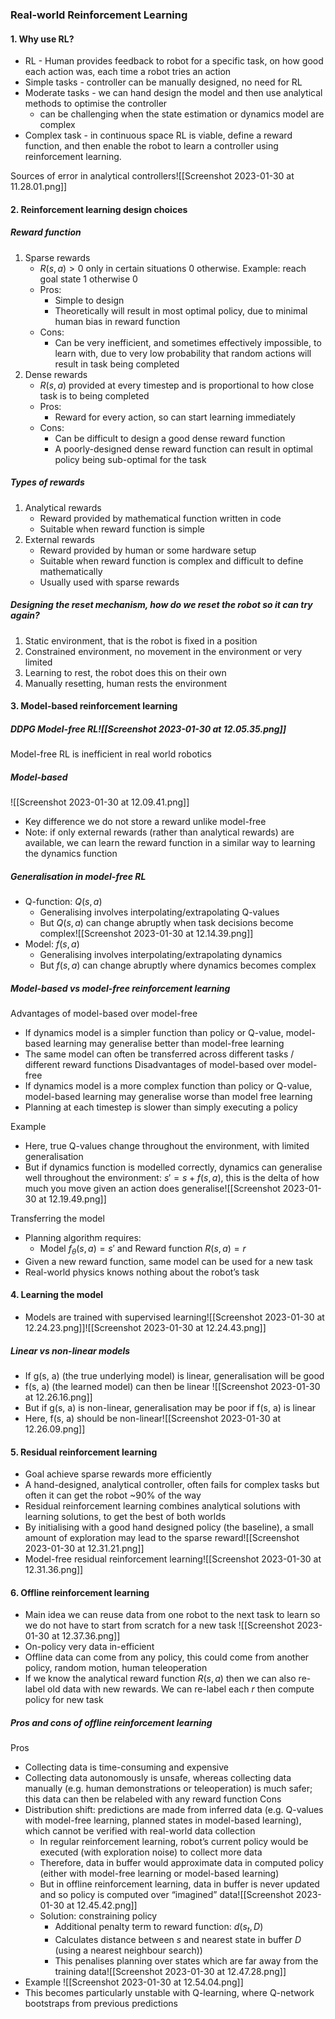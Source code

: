 ### Real-world Reinforcement Learning

#### 1. Why use RL?

- RL - Human provides feedback to robot for a specific task, on how good each action was, each time a robot tries an action
- Simple tasks - controller can be manually designed, no need for RL
- Moderate tasks - we can hand design the model and then use analytical methods to optimise the controller
	- can be challenging when the state estimation or dynamics model are complex
- Complex task - in continuous space RL is viable, define a reward function, and then enable the robot to learn a controller using reinforcement learning.

Sources of error in analytical controllers![[Screenshot 2023-01-30 at 11.28.01.png]]

#### 2. Reinforcement learning design choices

##### Reward function

1. Sparse rewards
	- $R(s,a) > 0$ only in certain situations 0 otherwise. Example: reach goal state 1 otherwise 0
	- Pros:
		- Simple to design
		- Theoretically will result in most optimal policy, due to minimal human bias in reward function
	- Cons: 
		- Can be very inefficient, and sometimes effectively impossible, to learn with, due to very low probability that random actions will result in task being completed
2. Dense rewards
	- $R(s,a)$ provided at every timestep and is proportional to how close task is to being completed
	- Pros: 
		- Reward for every action, so can start learning immediately 
	- Cons: 
		- Can be difficult to design a good dense reward function 
		- A poorly-designed dense reward function can result in optimal policy being sub-optimal for the task

##### Types of rewards

1. Analytical rewards
	- Reward provided by mathematical function written in code 
	- Suitable when reward function is simple
2. External rewards
	- Reward provided by human or some hardware setup
	- Suitable when reward function is complex and difficult to define mathematically
	- Usually used with sparse rewards

##### Designing the reset mechanism, how do we reset the robot so it can try again?
1. Static environment, that is the robot is fixed in a position
2. Constrained environment, no movement in the environment or very limited
3. Learning to rest, the robot does this on their own
4. Manually resetting, human rests the environment 

#### 3. Model-based reinforcement learning

##### DDPG Model-free RL![[Screenshot 2023-01-30 at 12.05.35.png]]
Model-free RL is inefficient in real world robotics

##### Model-based
![[Screenshot 2023-01-30 at 12.09.41.png]]
- Key difference we do not store a reward unlike model-free
- Note: if only external rewards (rather than analytical rewards) are available, we can learn the reward function in a similar way to learning the dynamics function

##### Generalisation in model-free RL
- Q-function: $Q(s,a)$
	- Generalising involves interpolating/extrapolating Q-values
	- But $Q(s,a)$ can change abruptly when task decisions become complex![[Screenshot 2023-01-30 at 12.14.39.png]]
- Model: $f(s,a)$
	- Generalising involves interpolating/extrapolating dynamics 
	- But  $f(s,a)$ can change abruptly where dynamics becomes complex

##### Model-based vs model-free reinforcement learning
Advantages of model-based over model-free 
- If dynamics model is a simpler function than policy or Q-value, model-based learning may generalise better than model-free learning 
- The same model can often be transferred across different tasks / different reward functions 
Disadvantages of model-based over model-free 
- If dynamics model is a more complex function than policy or Q-value, model-based learning may generalise worse than model free learning 
- Planning at each timestep is slower than simply executing a policy

Example
- Here, true Q-values change throughout the environment, with limited generalisation
- But if dynamics function is modelled correctly, dynamics can generalise well throughout the environment: $s' = s + f(s,a)$, this is the delta of how much you move given an action does generalise![[Screenshot 2023-01-30 at 12.19.49.png]]

Transferring the model
- Planning algorithm requires: 
	- Model $f_{\theta}(s,a)=s'$ and Reward function $R(s,a)=r$
- Given a new reward function, same model can be used for a new task
- Real-world physics knows nothing about the robot’s task

#### 4. Learning the model
- Models are trained with supervised learning![[Screenshot 2023-01-30 at 12.24.23.png]]![[Screenshot 2023-01-30 at 12.24.43.png]]

##### Linear vs non-linear models

- If g(s, a) (the true underlying model) is linear, generalisation will be good
- f(s, a) (the learned model) can then be linear ![[Screenshot 2023-01-30 at 12.26.16.png]]
- But if g(s, a) is non-linear, generalisation may be poor if f(s, a) is linear
- Here, f(s, a) should be non-linear![[Screenshot 2023-01-30 at 12.26.09.png]]

#### 5. Residual reinforcement learning
- Goal achieve sparse rewards more efficiently
- A hand-designed, analytical controller, often fails for complex tasks but often it can get the robot ~90% of the way
- Residual reinforcement learning combines analytical solutions with learning solutions, to get the best of both worlds
- By initialising with a good hand designed policy (the baseline), a small amount of exploration may lead to the sparse reward![[Screenshot 2023-01-30 at 12.31.21.png]]
- Model-free residual reinforcement learning![[Screenshot 2023-01-30 at 12.31.36.png]]
#### 6. Offline reinforcement learning
- Main idea we can reuse data from one robot to the next task to learn so we do not have to start from scratch for a new task ![[Screenshot 2023-01-30 at 12.37.36.png]]
- On-policy very data in-efficient 
- Offline data can come from any policy, this could come from another policy, random motion, human teleoperation
- If we know the analytical reward function $R(s,a)$ then we can also re-label old data with new rewards. We can re-label each $r$ then compute policy for new task 

##### Pros and cons of offline reinforcement learning
Pros 
- Collecting data is time-consuming and expensive 
- Collecting data autonomously is unsafe, whereas collecting data manually (e.g. human demonstrations or teleoperation) is much safer; this data can then be relabeled with any reward function 
Cons 
- Distribution shift: predictions are made from inferred data (e.g. Q-values with model-free learning, planned states in model-based learning), which cannot be verified with real-world data collection 
	- In regular reinforcement learning, robot’s current policy would be executed (with exploration noise) to collect more data
	- Therefore, data in buffer would approximate data in computed policy (either with model-free learning or model-based learning)
	- But in offline reinforcement learning, data in buffer is never updated and so policy is computed over “imagined” data![[Screenshot 2023-01-30 at 12.45.42.png]]
	- Solution: constraining policy
		- Additional penalty term to reward function: $d(s_t, D)$
		- Calculates distance between $s$ and nearest state in buffer $D$ (using a nearest neighbour search))
		- This penalises planning over states which are far away from the training data![[Screenshot 2023-01-30 at 12.47.28.png]]
- Example ![[Screenshot 2023-01-30 at 12.54.04.png]]
- This becomes particularly unstable with Q-learning, where Q-network bootstraps from previous predictions